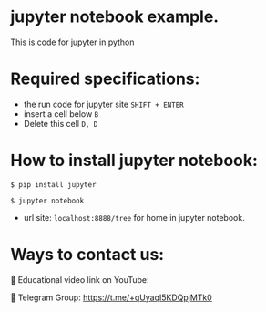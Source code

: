 # jupyter notebook example.
This is code for jupyter in python

# Required specifications:
- the run code for jupyter site `SHIFT + ENTER`
- insert a cell below `B`
- Delete this cell `D, D`

# How to install jupyter notebook:
```
$ pip install jupyter
```
```
$ jupyter notebook
```
- url site: `localhost:8888/tree` for home in jupyter notebook.


# Ways to contact us:
🎥 Educational video link on YouTube: 

📢 Telegram Group: https://t.me/+qUyaqI5KDQpjMTk0
